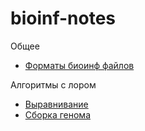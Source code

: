 # bioinf-notes

Общее
- [Форматы биоинф файлов](fileformats.md)

Алгоритмы с лором
- [Выравнивание](01-alignment.md)
- [Сборка генома](05-assembly.md)
